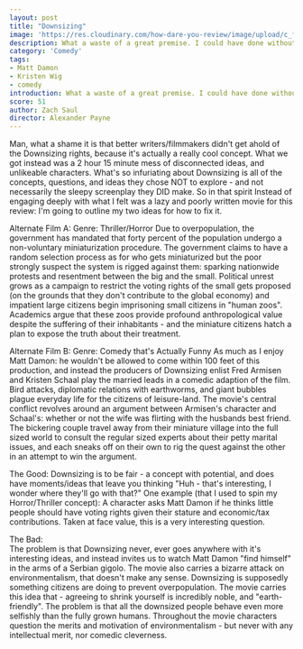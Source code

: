 ```yaml
---
layout: post
title: "Downsizing"
image: 'https://res.cloudinary.com/how-dare-you-review/image/upload/c_fill,h_399,w_760/v1528848280/str2_ttdownsizing_terencetoh_2-770x470.jpg'
description: What a waste of a great premise. I could have done without the tiny gigolos.  
category: 'Comedy'
tags:
- Matt Damon
- Kristen Wig
- comedy
introduction: What a waste of a great premise. I could have done without the tiny gigolos.
score: 51
author: Zach Saul
director: Alexander Payne
---
```

Man, what a shame it is that better writers/filmmakers didn't get ahold of the Downsizing rights, because it's actually a really cool concept. What we got instead was a 2 hour 15 minute mess of disconnected ideas, and unlikeable characters. What's so infuriating about Downsizing is all of the concepts, questions, and ideas they chose NOT to explore - and not necessarily the sleepy screenplay they DID make. So in that spirit Instead of engaging deeply with what I felt was a lazy and poorly written movie for this review: I'm going to outline my two ideas for how to fix it.

Alternate Film A: Genre: Thriller/Horror
Due to overpopulation, the government has mandated that forty percent of the population undergo a non-voluntary miniaturization procedure. The government claims to have a random selection process as for who gets miniaturized but the poor strongly suspect the system is rigged against them: sparking nationwide protests and resentment between the big and the small. Political unrest grows as a campaign to restrict the voting rights of the small gets proposed (on the grounds that they don't contribute to the global economy) and impatient large citizens begin imprisoning small citizens in "human zoos". Academics argue that these zoos provide profound anthropological value despite the suffering of their inhabitants - and the miniature citizens hatch a plan to expose the truth about their treatment.

Alternate Film B: Genre: Comedy that's Actually Funny
As much as I enjoy Matt Damon: he wouldn't be allowed to come within 100 feet of this production, and instead the producers of Downsizing enlist Fred Armisen and Kristen Schaal play the married leads in a comedic adaption of the film. Bird attacks, diplomatic relations with earthworms, and giant bubbles plague everyday life for the citizens of leisure-land. The movie's central conflict revolves around an argument between Armisen's character and Schaal's: whether or not the wife was flirting  with the husbands best friend. The bickering couple travel away from their miniature village into the full sized world to consult the regular sized experts about their petty marital issues, and each sneaks off on their own to rig the quest against the other in an attempt to win the argument.

The Good:
Downsizing is to be fair - a concept with potential, and does have moments/ideas that leave you thinking "Huh  - that's interesting, I wonder where they'll go with that?" One example (that I used to spin my Horror/Thriller concept): A character asks Matt Damon if he thinks little people should have voting rights given their stature and economic/tax contributions. Taken at face value, this is a very interesting question.

The Bad:  
The problem is that Downsizing never, ever goes anywhere with it's interesting ideas, and instead invites us to watch Matt Damon "find himself" in the arms of a Serbian gigolo. The movie also carries a bizarre attack on environmentalism, that doesn't make any sense. Downsizing is supposedly something citizens are doing to prevent overpopulation. The movie carries this idea that - agreeing to shrink yourself is incredibly noble, and "earth-friendly". The problem is that all the downsized people behave even more selfishly than the fully grown humans. Throughout the movie characters question the merits and motivation of environmentalism - but never with any intellectual merit, nor comedic cleverness.
